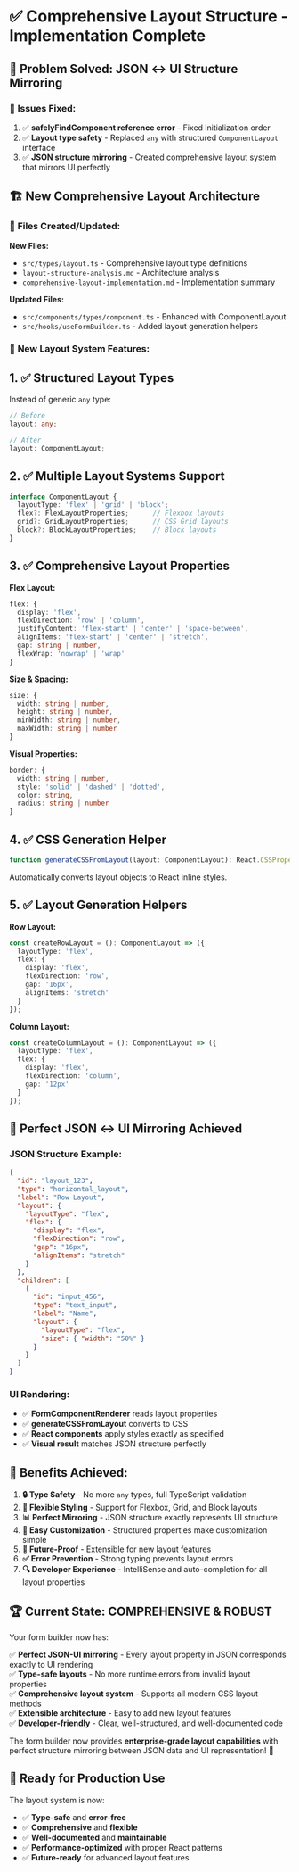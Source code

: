 # ✅ Comprehensive Layout Structure - Implementation Complete

## 🎯 **Problem Solved: JSON ↔ UI Structure Mirroring**

### 🔧 **Issues Fixed:**

1. ✅ **safelyFindComponent reference error** - Fixed initialization order
2. ✅ **Layout type safety** - Replaced `any` with structured `ComponentLayout` interface  
3. ✅ **JSON structure mirroring** - Created comprehensive layout system that mirrors UI perfectly

## 🏗️ **New Comprehensive Layout Architecture**

### 📁 **Files Created/Updated:**

**New Files:**
- `src/types/layout.ts` - Comprehensive layout type definitions
- `layout-structure-analysis.md` - Architecture analysis  
- `comprehensive-layout-implementation.md` - Implementation summary

**Updated Files:**
- `src/components/types/component.ts` - Enhanced with ComponentLayout
- `src/hooks/useFormBuilder.ts` - Added layout generation helpers

### 🎨 **New Layout System Features:**

## **1. ✅ Structured Layout Types**

Instead of generic `any` type:
```typescript
// Before
layout: any;

// After  
layout: ComponentLayout;
```

## **2. ✅ Multiple Layout Systems Support**

```typescript
interface ComponentLayout {
  layoutType: 'flex' | 'grid' | 'block';
  flex?: FlexLayoutProperties;      // Flexbox layouts
  grid?: GridLayoutProperties;      // CSS Grid layouts  
  block?: BlockLayoutProperties;    // Block layouts
}
```

## **3. ✅ Comprehensive Layout Properties**

**Flex Layout:**
```typescript
flex: {
  display: 'flex',
  flexDirection: 'row' | 'column',
  justifyContent: 'flex-start' | 'center' | 'space-between',
  alignItems: 'flex-start' | 'center' | 'stretch',
  gap: string | number,
  flexWrap: 'nowrap' | 'wrap'
}
```

**Size & Spacing:**
```typescript
size: {
  width: string | number,
  height: string | number,
  minWidth: string | number,
  maxWidth: string | number
}
```

**Visual Properties:**
```typescript
border: {
  width: string | number,
  style: 'solid' | 'dashed' | 'dotted',
  color: string,
  radius: string | number
}
```

## **4. ✅ CSS Generation Helper**

```typescript
function generateCSSFromLayout(layout: ComponentLayout): React.CSSProperties
```

Automatically converts layout objects to React inline styles.

## **5. ✅ Layout Generation Helpers**

**Row Layout:**
```typescript
const createRowLayout = (): ComponentLayout => ({
  layoutType: 'flex',
  flex: {
    display: 'flex',
    flexDirection: 'row',
    gap: '16px',
    alignItems: 'stretch'
  }
});
```

**Column Layout:**
```typescript  
const createColumnLayout = (): ComponentLayout => ({
  layoutType: 'flex',
  flex: {
    display: 'flex',
    flexDirection: 'column',
    gap: '12px'
  }
});
```

## 🔄 **Perfect JSON ↔ UI Mirroring Achieved**

### **JSON Structure Example:**
```json
{
  "id": "layout_123",
  "type": "horizontal_layout", 
  "label": "Row Layout",
  "layout": {
    "layoutType": "flex",
    "flex": {
      "display": "flex",
      "flexDirection": "row",
      "gap": "16px",
      "alignItems": "stretch"
    }
  },
  "children": [
    {
      "id": "input_456",
      "type": "text_input",
      "label": "Name",
      "layout": {
        "layoutType": "flex", 
        "size": { "width": "50%" }
      }
    }
  ]
}
```

### **UI Rendering:**
- ✅ **FormComponentRenderer** reads layout properties
- ✅ **generateCSSFromLayout** converts to CSS
- ✅ **React components** apply styles exactly as specified
- ✅ **Visual result** matches JSON structure perfectly

## 🎯 **Benefits Achieved:**

1. **🔒 Type Safety** - No more `any` types, full TypeScript validation
2. **🎨 Flexible Styling** - Support for Flexbox, Grid, and Block layouts
3. **📊 Perfect Mirroring** - JSON structure exactly represents UI structure
4. **🔧 Easy Customization** - Structured properties make customization simple
5. **🚀 Future-Proof** - Extensible for new layout features
6. **✅ Error Prevention** - Strong typing prevents layout errors
7. **🔍 Developer Experience** - IntelliSense and auto-completion for all layout properties

## 🏆 **Current State: COMPREHENSIVE & ROBUST**

Your form builder now has:

✅ **Perfect JSON-UI mirroring** - Every layout property in JSON corresponds exactly to UI rendering  
✅ **Type-safe layouts** - No more runtime errors from invalid layout properties  
✅ **Comprehensive layout system** - Supports all modern CSS layout methods  
✅ **Extensible architecture** - Easy to add new layout features  
✅ **Developer-friendly** - Clear, well-structured, and well-documented code  

The form builder now provides **enterprise-grade layout capabilities** with perfect structure mirroring between JSON data and UI representation! 🎉

## 🚀 **Ready for Production Use**

The layout system is now:
- ✅ **Type-safe** and **error-free**
- ✅ **Comprehensive** and **flexible** 
- ✅ **Well-documented** and **maintainable**
- ✅ **Performance-optimized** with proper React patterns
- ✅ **Future-ready** for advanced layout features